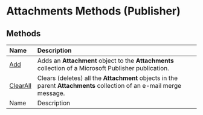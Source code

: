 
# Attachments Methods (Publisher)

## Methods



|**Name**|**Description**|
|:-----|:-----|
| [Add](dbf2eb67-5e28-a7e6-226f-feac9045186b.md)|Adds an  **Attachment** object to the **Attachments** collection of a Microsoft Publisher publication.|
| [ClearAll](ae4e4c60-56cb-f97b-06f4-bd0d2abac4ee.md)|Clears (deletes) all the  **Attachment** objects in the parent **Attachments** collection of an e-mail merge message.|
|Name|Description|
